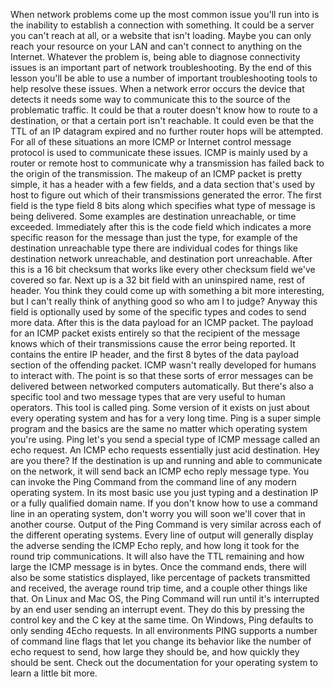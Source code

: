When network problems come up
the most common issue you'll run into is the inability to establish
a connection with something. It could be a server you can't reach at
all, or a website that isn't loading. Maybe you can only reach your
resource on your LAN and can't connect to anything on the Internet. Whatever the problem is, being able
to diagnose connectivity issues is an important part of
network troubleshooting. By the end of this lesson you'll be
able to use a number of important troubleshooting tools to
help resolve these issues. When a network error occurs
the device that detects it needs some way to communicate this to
the source of the problematic traffic. It could be that a router doesn't know
how to route to a destination, or that a certain port isn't reachable. It could even be that the TTL
of an IP datagram expired and no further router hops will be attempted. For all of these
situations an more ICMP or Internet control message protocol is
used to communicate these issues. ICMP is mainly used by a router or
remote host to communicate why a transmission has failed back to
the origin of the transmission. The makeup of an ICMP
packet is pretty simple, it has a header with a few fields,
and a data section that's used by host to figure out which of their
transmissions generated the error. The first field is the type field 8 bits along which specifies what type
of message is being delivered. Some examples are destination unreachable,
or time exceeded. Immediately after this is the code field
which indicates a more specific reason for the message than just the type, for example of the destination unreachable
type there are individual codes for things like destination network unreachable,
and destination port unreachable. After this is a 16 bit checksum that
works like every other checksum field we've covered so far. Next up is a 32 bit field with
an uninspired name, rest of header. You think they could come up with
something a bit more interesting, but I can't really think of anything good so
who am I to judge? Anyway this field is optionally used
by some of the specific types and codes to send more data. After this is the data payload for
an ICMP packet. The payload for
an ICMP packet exists entirely so that the recipient of
the message knows which of their transmissions cause
the error being reported. It contains the entire IP header, and the first 8 bytes of the data payload
section of the offending packet. ICMP wasn't really developed for
humans to interact with. The point is so that these sorts of
error messages can be delivered between networked computers automatically. But there's also a specific tool and two message types that are very
useful to human operators. This tool is called ping. Some version of it exists on just about
every operating system and has for a very long time. Ping is a super simple program and the basics are the same no matter
which operating system you're using. Ping let's you send a special type of
ICMP message called an echo request. An ICMP echo requests essentially
just acid destination. Hey are you there? If the destination is up and running and
able to communicate on the network, it will send back an ICMP
echo reply message type. You can invoke the Ping Command from
the command line of any modern operating system. In its most basic use you just typing and
a destination IP or a fully qualified domain name. If you don't know how to use a command
line in an operating system, don't worry you will soon we'll
cover that in another course. Output of the Ping Command is very similar
across each of the different operating systems. Every line of output will generally
display the adverse sending the ICMP Echo reply, and how long it took for
the round trip communications. It will also have the TTL remaining and
how large the ICMP message is in bytes. Once the command ends, there will
also be some statistics displayed, like percentage of packets transmitted and
received, the average round trip time, and
a couple other things like that. On Linux and Mac OS, the Ping Command
will run until it's interrupted by an end user sending an interrupt event. They do this by pressing the control
key and the C key at the same time. On Windows, Ping defaults to
only sending 4Echo requests. In all environments PING supports
a number of command line flags that let you change its behavior like
the number of echo request to send, how large they should be, and
how quickly they should be sent. Check out the documentation for your operating system to
learn a little bit more.

